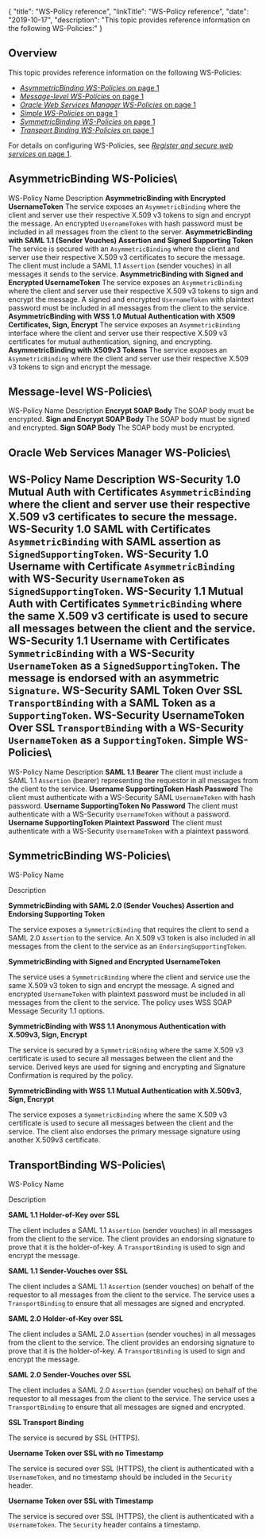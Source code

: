 {
"title": "WS-Policy reference",
"linkTitle": "WS-Policy reference",
"date": "2019-10-17",
"description": "This topic provides reference information on the following WS-Policies:"
}
﻿

<div id="p_general_policy_wsdl_over">

Overview
--------

This topic provides reference information on the following WS-Policies:

-   [*AsymmetricBinding WS-Policies* on page 1](#Asymmetr)
-   [*Message-level WS-Policies* on page 1](#Message-)
-   [*Oracle Web Services Manager WS-Policies* on page 1](#Oracle)
-   [*Simple WS-Policies* on page 1](#Simple)
-   [*SymmetricBinding WS-Policies* on page 1](#Symmetri)
-   [*Transport Binding WS-Policies* on page 1](#Transpor)

For details on configuring WS-Policies, see [*Register and secure web services* on page 1](general_ws_intro.htm).

</div>

<div id="p_general_policy_wsdl_filters_recip">

AsymmetricBinding WS-Policies\
------------------------------

WS-Policy Name
Description
**AsymmetricBinding with Encrypted
UsernameToken**
The service exposes an `AsymmetricBinding`
where the client and server use their respective X.509 v3 tokens to sign and encrypt the message. An encrypted `UsernameToken`
with hash password must be included in all messages from the client to the server.
**AsymmetricBinding with SAML 1.1 (Sender Vouches) Assertion and Signed Supporting Token**
The service is secured with an `AsymmetricBinding`
where the client and server use their respective X.509 v3 certificates to secure the message. The client must include a SAML 1.1 `Assertion` (sender vouches) in all messages it sends to the service.
**AsymmetricBinding with Signed and Encrypted UsernameToken**
The service exposes an `AsymmetricBinding`
where the client and server use their respective X.509 v3 tokens to sign and encrypt the message. A signed and encrypted `UsernameToken`
with plaintext password must be included in all messages from the client to the service.
**AsymmetricBinding with WSS 1.0 Mutual Authentication with X509 Certificates, Sign, Encrypt**
The service exposes an `AsymmetricBinding`
interface where the client and server use their respective X.509 v3 certificates for mutual authentication, signing, and encrypting.
**AsymmetricBinding with X509v3 Tokens**
The service exposes an `AsymmetricBinding`
where the client and server use their respective X.509 v3 tokens to sign and encrypt the message.

</div>

<div id="p_general_policy_wsdl_filters_recip">

Message-level WS-Policies\
--------------------------

WS-Policy Name
Description
**Encrypt SOAP Body**
The SOAP body must be encrypted.
**Sign and Encrypt SOAP Body**
The SOAP body must be signed and encrypted.
**Sign SOAP Body**
The SOAP body must be encrypted.
<div id="p_general_policy_wsdl_filters_recip">

Oracle Web Services Manager WS-Policies\
----------------------------------------

WS-Policy Name
Description
**WS-Security 1.0 Mutual Auth with Certificates**
`AsymmetricBinding`
where the client and server use their respective X.509 v3 certificates to secure the message.
**WS-Security 1.0 SAML with Certificates**
`AsymmetricBinding`
with SAML assertion as `SignedSupportingToken`.
**WS-Security 1.0 Username with Certificate**
`AsymmetricBinding`
with WS-Security `UsernameToken`
as `SignedSupportingToken`.
**WS-Security 1.1 Mutual Auth with Certificates**
`SymmetricBinding`
where the same X.509 v3 certificate is used to secure all messages between the client and the service.
**WS-Security 1.1 Username with Certificates**
`SymmetricBinding`
with a WS-Security `UsernameToken`
as a `SignedSupportingToken`. The message is endorsed with an asymmetric `Signature`.
**WS-Security SAML Token Over SSL**
`TransportBinding`
with a SAML Token as a `SupportingToken`.
**WS-Security UsernameToken Over SSL**
`TransportBinding`
with a WS-Security `UsernameToken`
as a `SupportingToken`.
Simple WS-Policies\
-------------------

WS-Policy Name
Description
**SAML 1.1 Bearer**
The client must include a SAML 1.1 `Assertion`
(bearer) representing the requestor in all messages from the client to the service.
**Username SupportingToken Hash Password**
The client must authenticate with a WS-Security SAML `UsernameToken`
with hash password.
**Username SupportingToken No Password**
The client must authenticate with a WS-Security `UsernameToken`
without a password.
**Username SupportingToken Plaintext Password**
The client must authenticate with a WS-Security `UsernameToken`
with a plaintext password.

</div>

</div>

SymmetricBinding WS-Policies\
-----------------------------

WS-Policy Name

Description

**SymmetricBinding with SAML 2.0 (Sender Vouches) Assertion and Endorsing Supporting Token**

The service exposes a `SymmetricBinding`
that requires the client to send a SAML 2.0 `Assertion`
to the service. An X.509 v3 token is also included in all messages from the client to the service as an `EndorsingSupportingToken`.

**SymmetricBinding with Signed and Encrypted UsernameToken**

The service uses a `SymmetricBinding`
where the client and service use the same X.509 v3 token to sign and encrypt the message. A signed and encrypted `UsernameToken`
with plaintext password must be included in all messages from the client to the service. The policy uses WSS SOAP Message Security 1.1 options.

**SymmetricBinding with WSS 1.1 Anonymous Authentication with X.509v3, Sign, Encrypt**

The service is secured by a `SymmetricBinding`
where the same X.509 v3 certificate is used to secure all messages between the client and the service. Derived keys are used for signing and encrypting and Signature Confirmation is required by the policy.

**SymmetricBinding with WSS 1.1 Mutual Authentication with X.509v3, Sign, Encrypt**

The service exposes a `SymmetricBinding`
where the same X.509 v3 certificate is used to secure all messages between the client and the service. The client also endorses the primary message signature using another X.509v3 certificate.

TransportBinding WS-Policies\
-----------------------------

WS-Policy Name

Description

**SAML 1.1 Holder-of-Key over SSL**

The client includes a SAML 1.1 `Assertion`
(sender vouches) in all messages from the client to the service. The client provides an endorsing signature to prove that it is the holder-of-key. A `TransportBinding`
is used to sign and encrypt the message.

**SAML 1.1 Sender-Vouches over SSL**

The client includes a SAML 1.1 `Assertion`
(sender vouches) on behalf of the requestor to all messages from the client to the service. The service uses a `TransportBinding`
to ensure that all messages are signed and encrypted.

**SAML 2.0 Holder-of-Key over SSL**

The client includes a SAML 2.0 `Assertion`
(sender vouches) in all messages from the client to the service. The client provides an endorsing signature to prove that it is the holder-of-key. A `TransportBinding`
is used to sign and encrypt the message.

**SAML 2.0 Sender-Vouches over SSL**

The client includes a SAML 2.0 `Assertion` (sender vouches) on behalf of the requestor to all messages from the client to the service. The service uses a `TransportBinding`
to ensure that all messages are signed and encrypted.

**SSL Transport Binding**

The service is secured by SSL (HTTPS).

**Username Token over SSL with no Timestamp**

The service is secured over SSL (HTTPS), the client is authenticated with a `UsernameToken`, and no timestamp should be included in the `Security` header.

**Username Token over SSL with Timestamp**

The service is secured over SSL (HTTPS), the client is authenticated with a `UsernameToken`. The `Security`
header contains a timestamp.
